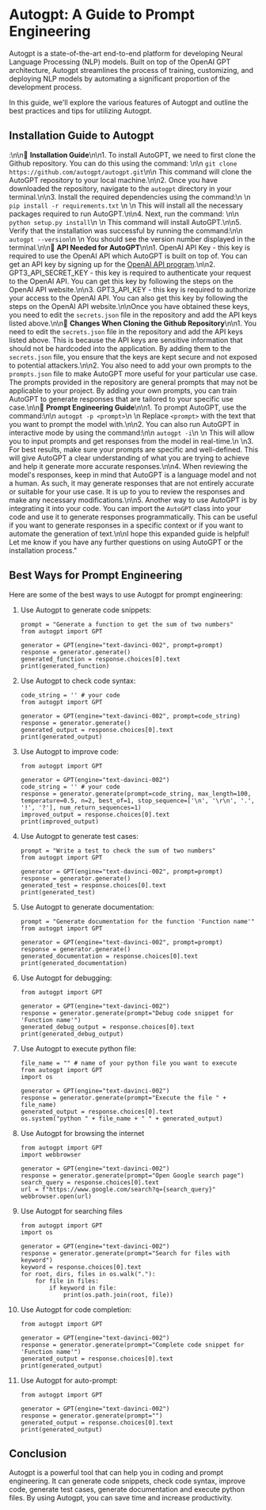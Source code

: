 # Autogpt: A  Guide to Prompt Engineering
Autogpt is a state-of-the-art end-to-end platform for developing Neural Language Processing (NLP) models. Built on top of the OpenAI GPT architecture, Autogpt streamlines the process of training, customizing, and deploying NLP models by automating a significant proportion of the development process.

In this guide, we'll explore the various features of Autogpt and outline the best practices and tips for utilizing Autogpt. 

## Installation Guide to Autogpt
:\n\n🚀 **Installation Guide**\n\n1. To install AutoGPT, we need to first clone the Github repository. You can do this using the command: \n\n   ```git clone https://github.com/autogpt/autogpt.git```\n\n   This command will clone the AutoGPT repository to your local machine.\n\n2. Once you have downloaded the repository, navigate to the `autogpt` directory in your terminal.\n\n3. Install the required dependencies using the command:\n   \n   ```pip install -r requirements.txt``` \n   \n   This will install all the necessary packages required to run AutoGPT.\n\n4. Next, run the command: \n\n   ```python setup.py install```\n   \n   This command will install AutoGPT.\n\n5. Verify that the installation was successful by running the command:\n\n   ```autogpt --version```\n   \n   You should see the version number displayed in the terminal.\n\n🔑 **API Needed for AutoGPT**\n\n1. OpenAI API Key - this key is required to use the OpenAI API which AutoGPT is built on top of. You can get an API key by signing up for the [OpenAI API program](https://beta.openai.com/signup/).\n\n2. GPT3_API_SECRET_KEY - this key is required to authenticate your request to the OpenAI API. You can get this key by following the steps on the OpenAI API website.\n\n3. GPT3_API_KEY - this key is required to authorize your access to the OpenAI API. You can also get this key by following the steps on the OpenAI API website.\n\nOnce you have obtained these keys, you need to edit the `secrets.json` file in the repository and add the API keys listed above.\n\n🔄 **Changes When Cloning the Github Repository**\n\n1. You need to edit the `secrets.json` file in the repository and add the API keys listed above. This is because the API keys are sensitive information that should not be hardcoded into the application. By adding them to the `secrets.json` file, you ensure that the keys are kept secure and not exposed to potential attackers.\n\n2. You also need to add your own prompts to the `prompts.json` file to make AutoGPT more useful for your particular use case. The prompts provided in the repository are general prompts that may not be applicable to your project. By adding your own prompts, you can train AutoGPT to generate responses that are tailored to your specific use case.\n\n🎨 **Prompt Engineering Guide**\n\n1. To prompt AutoGPT, use the command:\n\n   ```autogpt -p <prompt>```\n   \n   Replace `<prompt>` with the text that you want to prompt the model with.\n\n2. You can also run AutoGPT in interactive mode by using the command:\n\n   ```autogpt -i```\n   \n   This will allow you to input prompts and get responses from the model in real-time.\n   \n3. For best results, make sure your prompts are specific and well-defined. This will give AutoGPT a clear understanding of what you are trying to achieve and help it generate more accurate responses.\n\n4. When reviewing the model's responses, keep in mind that AutoGPT is a language model and not a human. As such, it may generate responses that are not entirely accurate or suitable for your use case. It is up to you to review the responses and make any necessary modifications.\n\n5. Another way to use AutoGPT is by integrating it into your code. You can import the `AutoGPT` class into your code and use it to generate responses programmatically. This can be useful if you want to generate responses in a specific context or if you want to automate the generation of text.\n\nI hope this expanded guide is helpful! Let me know if you have any further questions on using AutoGPT or the installation process."

## Best Ways for Prompt Engineering
Here are some of the best ways to use Autogpt for prompt engineering:

1. Use Autogpt to generate code snippets:
   ```
   prompt = "Generate a function to get the sum of two numbers"
   from autogpt import GPT

   generator = GPT(engine="text-davinci-002", prompt=prompt)
   response = generator.generate()
   generated_function = response.choices[0].text
   print(generated_function)
   ```

2. Use Autogpt to check code syntax:
   ```
   code_string = '' # your code
   from autogpt import GPT

   generator = GPT(engine="text-davinci-002", prompt=code_string)
   response = generator.generate()
   generated_output = response.choices[0].text
   print(generated_output)
   ```

3. Use Autogpt to improve code:
   ```
   from autogpt import GPT

   generator = GPT(engine="text-davinci-002")
   code_string = '' # your code
   response = generator.generate(prompt=code_string, max_length=100, temperature=0.5, n=2, best_of=1, stop_sequence=['\n', '\r\n', '.', '!', '?'], num_return_sequences=1)
   improved_output = response.choices[0].text
   print(improved_output)
   ```

4. Use Autogpt to generate test cases:
   ```
   prompt = "Write a test to check the sum of two numbers"
   from autogpt import GPT

   generator = GPT(engine="text-davinci-002", prompt=prompt)
   response = generator.generate()
   generated_test = response.choices[0].text
   print(generated_test)
   ```

5. Use Autogpt to generate documentation:
   ```
   prompt = "Generate documentation for the function 'Function name'"
   from autogpt import GPT

   generator = GPT(engine="text-davinci-002", prompt=prompt)
   response = generator.generate()
   generated_documentation = response.choices[0].text
   print(generated_documentation)
   ```

6. Use Autogpt for debugging:
   ```
   from autogpt import GPT

   generator = GPT(engine="text-davinci-002")
   response = generator.generate(prompt="Debug code snippet for 'Function name'")
   generated_debug_output = response.choices[0].text
   print(generated_debug_output)
   ```

7. Use Autogpt to execute python file:
   ```
   file_name = "" # name of your python file you want to execute
   from autogpt import GPT
   import os

   generator = GPT(engine="text-davinci-002")
   response = generator.generate(prompt="Execute the file " + file_name)
   generated_output = response.choices[0].text
   os.system("python " + file_name + " " + generated_output)
   ```

8. Use Autogpt for browsing the internet
   ```
   from autogpt import GPT
   import webbrowser

   generator = GPT(engine="text-davinci-002")
   response = generator.generate(prompt="Open Google search page")
   search_query = response.choices[0].text
   url = f"https://www.google.com/search?q={search_query}"
   webbrowser.open(url)
   ```

9. Use Autogpt for searching files
   ```
   from autogpt import GPT
   import os

   generator = GPT(engine="text-davinci-002")
   response = generator.generate(prompt="Search for files with keyword")
   keyword = response.choices[0].text
   for root, dirs, files in os.walk("."):
       for file in files:
           if keyword in file:
               print(os.path.join(root, file))
   ```

10. Use Autogpt for code completion:
    ```
    from autogpt import GPT

    generator = GPT(engine="text-davinci-002")
    response = generator.generate(prompt="Complete code snippet for 'Function name'")
    generated_output = response.choices[0].text
    print(generated_output)
    ```

11. Use Autogpt for auto-prompt:
    ```
    from autogpt import GPT

    generator = GPT(engine="text-davinci-002")
    response = generator.generate(prompt="")
    generated_output = response.choices[0].text
    print(generated_output)
    ```

## Conclusion
Autogpt is a powerful tool that can help you in coding and prompt engineering. It can generate code snippets, check code syntax, improve code, generate test cases, generate documentation and execute python files. By using Autogpt, you can save time and increase productivity.
